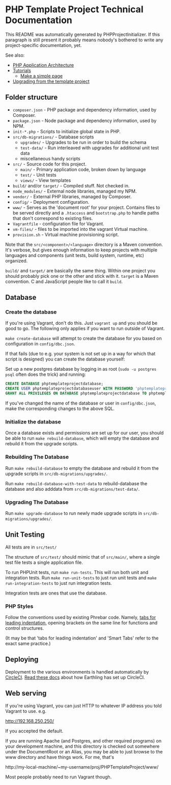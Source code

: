 # PHP Template Project Technical Documentation

This README was automatically generated by PHPProjectInitializer.
If this paragraph is still present it probably means nobody's
bothered to write any project-specific documentation, yet.

See also:

- [PHP Application Architecture](PHP-APP-ARCHITECTURE.md)
- [Tutorials](tut/)
  - [Make a simple page](tut/pages.md)
- [Upgrading from the template project](UPGRADING.md)


## Folder structure

- ```composer.json``` - PHP package and dependency information, used by Composer.
- ```package.json``` - Node package and dependency information, used by NPM.
- ```init-*.php``` - Scripts to initialize global state in PHP.
- ```src/db-migrations/``` - Database scripts
  - ```upgrades/``` - Upgrades to be run in order to build the schema
  - ```test-data/``` - Run interleaved with upgrades for additional unit test data
  - miscellaneous handy scripts
- ```src/``` - Source code for this project.
  - ```main/``` - Primary application code, broken down by language
  - ```test/``` - Unit tests
  - ```views/``` - View templates
- ```build/``` and/or ```target/``` - Compiled stuff.  Not checked in.
- ```node_modules/``` - External node libraries, managed my NPM.
- ```vendor/``` - External PHP libraries, managed by Composer.
- ```config/``` - Deployment configuration.
- ```www/``` - Serves as the 'document root' for your project.
  Contains files to be served directly and a ```.htaccess``` and ```bootstrap.php```
  to handle paths that don't correspond to existing files.
- ```Vagrantfile``` - configuration file for Vagrant.
- ```vm-files/``` - files to be imported into the vagrant Virtual machine.
- ```provision.sh``` - Virtual machine provisioning script.

Note that the ```src/<component>/<language>``` directory is a Maven
convention.  It's verbose, but gives enough information to keep
projects with multiple languages and components (unit tests, build
system, runtime, etc) organized.

```build/``` and ```target/``` are basically the same thing.
Within one project you should probably pick one or the other and stick with it.
```target``` is a Maven convention.  C and JavaScript people like to call it ```build```.


## Database
### Create the database

If you're using Vagrant, don't do this.  Just ```vagrant up``` and you
should be good to go.  The following only applies if you want to run
outside of Vagrant.


```make create-database``` will attempt to create the database for you
based on configuration in ```config/dbc.json```.

If that fails (due to e.g. your system is not set up in a way for
which that script is designed) you can create the database yourself:

Set up a new postgres database by logging in as root
(```sudo -u postgres psql``` often does the trick)
and running:

```sql
CREATE DATABASE phptemplateprojectdatabase;
CREATE USER phptemplateprojectdatabaseuser WITH PASSWORD 'phptemplateprojectdatabasepassword';
GRANT ALL PRIVILEGES ON DATABASE phptemplateprojectdatabase TO phptemplateprojectdatabaseuser;
```

If you've changed the name of the database or user in
```config/dbc.json```, make the corresponding changes to the above
SQL.

### Initialize the database

Once a database exists and permissions are set up for our user, you
should be able to run ```make rebuild-database```, which will empty
the database and rebuild it from the upgrade scripts.



### Rebuilding The Database

Run ```make rebuild-database``` to empty the database and rebuild it from the upgrade scripts in ```src/db-migrations/upgrades/```.

Run ```make rebuild-database-with-test-data``` to rebuild-database the database and also adddata from ```src/db-migrations/test-data/```.


### Upgrading The Database

Run ```make upgrade-database``` to run newly made upgrade scripts in ```src/db-migrations/upgrades/```.



## Unit Testing

All tests are in ```src/test/```

The structure of ```src/test/``` should mimic that of ```src/main/```, where a single test file tests a single application file.

To run PHPUnit tests, run ```make run-tests```.
This will run both unit and integration tests.
Run ```make run-unit-tests``` to just run unit tests and ```make run-integration-tests``` to just run integration tests.

Integration tests are ones that use the database.


### PHP Styles

Follow the conventions used by existing Phrebar code.
Namely, [tabs for leading indentation](http://www.nuke24.net/docs/2012/Tabs.html),
opening brackets on the same line for functions and control structures.

(It may be that 'tabs for leading indentation' and 'Smart Tabs'
refer to the exact same practice.)


## Deploying

Deployment to the various environments is handled automatically by [CircleCI](https://circleci.com/).
[Read these docs](https://github.com/EarthlingInteractive/EarthlingDocs/blob/master/CircleCI.md) about how Earthling has set up CircleCI.


## Web serving

If you're using Vagrant,
you can just HTTP to whatever IP address you told Vagrant to use.  e.g.

  http://192.168.250.250/

If you accepted the default.

If you are running Apache (and Postgres, and other required programs)
on your development machine,
and this directory is checked out somewhere under the DocumentRoot or an Alias,
you may be able to just browse to the www directory and have things work.
For me, that's

  http://my-local-machine/~my-username/proj/PHPTemplateProject/www/

Most people probably need to run Vagrant though.
